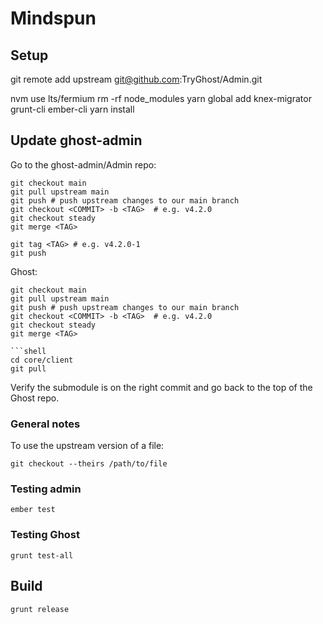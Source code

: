 # Mindspun

## Setup
git remote add upstream git@github.com:TryGhost/Admin.git

nvm use lts/fermium
rm -rf node_modules
yarn global add knex-migrator grunt-cli ember-cli
yarn install

## Update ghost-admin
Go to the ghost-admin/Admin repo:
```shell
git checkout main
git pull upstream main
git push # push upstream changes to our main branch
git checkout <COMMIT> -b <TAG>  # e.g. v4.2.0
git checkout steady
git merge <TAG>
```

```
git tag <TAG> # e.g. v4.2.0-1
git push
```


Ghost:
```shell
git checkout main
git pull upstream main
git push # push upstream changes to our main branch
git checkout <COMMIT> -b <TAG>  # e.g. v4.2.0
git checkout steady
git merge <TAG>

```shell
cd core/client
git pull
```

Verify the submodule is on the right commit and go back to the top of the Ghost repo.



### General notes

To use the upstream version of a file:
```shell
git checkout --theirs /path/to/file
```


### Testing admin
```shell
ember test
```

### Testing Ghost
```shell
grunt test-all
```

## Build
```shell
grunt release
```
